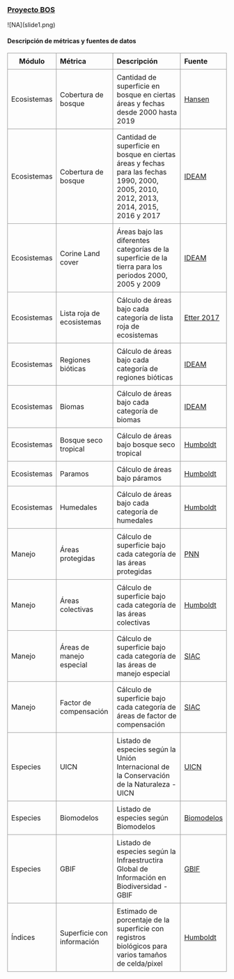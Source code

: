 <h3><b><a href="http://bosproject.org/es/" target="_blank">  Proyecto BOS</a></b></h2>
![NA](slide1.png)

#### **Descripción de métricas y fuentes de datos**

<style>
.basic-styling td,
.basic-styling th {
  border: 1px solid #999;
  padding: 0.5rem;
}
</style>

<div class="ox-hugo-table basic-styling">
<div></div>
<div class="table-caption">
  <span class="table-number"></span>
</div>


|    Módulo  |  Métrica      |      Descripción             |       Fuente     |
|     -----     | :--------------------- | :-------------------------- |  :-------------- |
| Ecosistemas |  Cobertura de bosque       | Cantidad de superficie en bosque en ciertas áreas y fechas desde 2000 hasta 2019 | <a href="https://science.sciencemag.org/content/342/6160/850" target="_blank">Hansen</a>|
| Ecosistemas |  Cobertura de bosque       | Cantidad de superficie en bosque en ciertas áreas y fechas para las fechas 1990, 2000, 2005, 2010, 2012, 2013, 2014, 2015, 2016 y 2017 | <a href="http://www.ideam.gov.co/galeria-de-mapas/-/document_library_display/4VnjNLZDi78B/view/512553" target="_blank">IDEAM</a>|
| Ecosistemas |  Corine Land cover  | Áreas bajo las diferentes categorías de la superficie de la tierra para los periodos 2000, 2005 y 2009 |  <a href="http://www.ideam.gov.co/web/ecosistemas/metodologia-corine-land-cover" target="_blank">IDEAM</a> |
| Ecosistemas |  Lista roja de ecosistemas | Cálculo de áreas bajo cada categoría de lista roja de ecosistemas|<a href="http://reporte.humboldt.org.co/biodiversidad/2017/cap2/204/#seccion1" target="_blank">Etter 2017</a>|
| Ecosistemas |  Regiones bióticas     | Cálculo de áreas bajo cada categoría de regiones bióticas|<a href="http://www.siac.gov.co/catalogo-de-mapas" target="_blank">IDEAM</a>|
| Ecosistemas |  Biomas             | Cálculo de áreas bajo cada categoría de biomas |<a href="http://www.siac.gov.co/catalogo-de-mapas" target="_blank">IDEAM</a>|
| Ecosistemas |  Bosque seco tropical | Cálculo de áreas bajo bosque seco tropical |<a href="http://www.humboldt.org.co/es/" target="_blank">Humboldt</a>|
| Ecosistemas |  Paramos           | Cálculo de áreas bajo páramos |<a href="http://www.humboldt.org.co/es/" target="_blank">Humboldt</a>|
| Ecosistemas |  Humedales          | Cálculo de áreas bajo cada categoría de humedales |<a href="http://repository.humboldt.org.co/handle/20.500.11761/9280" target="_blank">Humboldt</a>|
| Manejo  |  Áreas protegidas | Cálculo de superficie bajo cada categoría de las áreas protegidas  |<a href="https://www.parquesnacionales.gov.co/portal/es/servicio-al-ciudadano/datos-abiertos/" target="_blank">PNN</a>|
| Manejo  |  Áreas colectivas   | Cálculo de superficie bajo cada categoría de las áreas colectivas  |<a href="http://www.humboldt.org.co/es/" target="_blank">Humboldt</a>|
| Manejo  | Áreas de manejo especial | Cálculo de superficie bajo cada categoría de las áreas de manejo especial |<a href="http://www.siac.gov.co/catalogo-de-mapas" target="_blank">SIAC</a>|
| Manejo  | Factor de compensación | Cálculo de superficie bajo cada categoría de áreas de factor de compensación |<a href="http://www.siac.gov.co/catalogo-de-mapas" target="_blank">SIAC</a>|
| Especies    | UICN               | Listado de especies según la Unión Internacional de la Conservación de la Naturaleza - UICN |<a href="https://www.iucnredlist.org/" target="_blank">UICN</a>|
| Especies    | Biomodelos         | Listado de especies según Biomodelos  |<a href="http://biomodelos.humboldt.org.co/" target="_blank">Biomodelos</a>|
| Especies    | GBIF               | Listado de especies según la Infraestructira Global de Información en Biodiversidad - GBIF |<a href="https://www.gbif.org/es/" target="_blank">GBIF</a>|
| Índices    | Superficie con información | Estimado de porcentaje de la superficie con registros biológicos para varios tamaños de celda/pixel|<a href="http://www.humboldt.org.co/es/" target="_blank">Humboldt</a>|

</div>